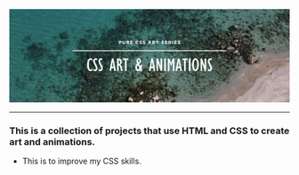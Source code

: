 <div align="center">
    <img src="images/readmeBanner.jpg">
</div>

---

### This is a collection of projects that use HTML and CSS to create art and animations.
- This is to improve my CSS skills.
